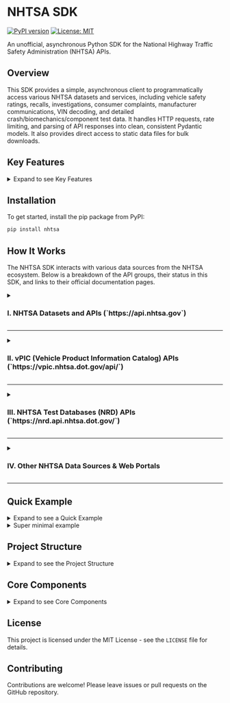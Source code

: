 # NHTSA SDK
[![PyPI version](https://badge.fury.io/py/nhtsa.svg)](https://badge.fury.io/py/nhtsa)
[![License: MIT](https://img.shields.io/badge/License-MIT-yellow.svg)](https://opensource.org/licenses/MIT)

An unofficial, asynchronous Python SDK for the National Highway Traffic Safety Administration (NHTSA) APIs.

## Overview

This SDK provides a simple, asynchronous client to programmatically access various NHTSA datasets and services, including vehicle safety ratings, recalls, investigations, consumer complaints, manufacturer communications, VIN decoding, and detailed crash/biomechanics/component test data. It handles HTTP requests, rate limiting, and parsing of API responses into clean, consistent Pydantic models. It also provides direct access to static data files for bulk downloads.

## Key Features

<details>
<summary>Expand to see Key Features</summary>

-   **Asynchronous:** Built with `httpx` and `asyncio` for non-blocking I/O.
-   **Comprehensive API Coverage:** Covers all specified API endpoints for Safety Ratings, Recalls, Investigations, Complaints, Manufacturer Communications, Car Seat Inspection Locator, VIN Decoding, Vehicle Crash Test Database, Biomechanics Test Database, Component Test Database, and Crash Avoidance Test Database.
-   **Structured Output:** Converts JSON, and handles parsing of text-based static files into easy-to-use Pydantic models.
-   **Modular Design:** Endpoints are organized into logical API modules (e.g., `recalls`, `vin_decoding`).
-   **Static File Handling:** Provides utilities to download static data files (CSV, PDF, ZIP) directly from NHTSA's static content servers.
-   **Session Management:** Internally manages HTTP sessions and cookies, although most NHTSA endpoints are stateless and do not require complex authentication.
-   **Robust Error Handling & Logging:** Integrates Python's `logging` module for verbose error reporting with stack traces and implements retry mechanisms for transient network issues.

</details>

## Installation

To get started, install the pip package from PyPI:

```bash
pip install nhtsa
```
## How It Works

The NHTSA SDK interacts with various data sources from the NHTSA ecosystem. Below is a breakdown of the API groups, their status in this SDK, and links to their official documentation pages.

<details>
<summary><h3>I. NHTSA Datasets and APIs (`https://api.nhtsa.gov`)</h3></summary>

These APIs primarily use `https://api.nhtsa.gov`.

*   **Ratings API** ([Official Link](https://www.nhtsa.gov/nhtsa-datasets-and-apis#ratings))
    *   **Status: Supported**
    *   Methods for retrieving safety ratings by model year, make, model, and vehicle ID.
*   **Recalls Data & APIs** ([Official Link](https://www.nhtsa.gov/nhtsa-datasets-and-apis#recalls))
    *   **Status: Supported**
    *   Methods for querying recalls by vehicle parameters and campaign number. Also supports downloading associated static data files.
*   **Investigations Data** ([Official Link](https://www.nhtsa.gov/nhtsa-datasets-and-apis#investigations))
    *   **Status: Supported (for file metadata)**
    *   Provides metadata and methods for downloading raw investigation data files. The detailed structure of the data within the downloaded files is not modeled by Pydantic.
*   **Complaints Data & API** ([Official Link](https://www.nhtsa.gov/nhtsa-datasets-and-apis#complaints))
    *   **Status: Supported**
    *   Methods for querying complaints by vehicle parameters and ODI number. Also supports downloading associated static data files.
*   **Manufacturer Communications Data** ([Official Link](https://www.nhtsa.gov/nhtsa-datasets-and-apis#manufacturer-communications))
    *   **Status: Supported (for file metadata and TSB info)**
    *   Provides metadata and methods for downloading static manufacturer communication files (including dynamically generated PDF URLs). The detailed structure of the files themselves is not fully modeled.
*   **Car Seat Inspection Locator API** ([Official Link](https://www.nhtsa.gov/nhtsa-datasets-and-apis#car-seat-inspection-locator))
    *   **Status: Supported**
    *   Methods for finding car seat inspection stations by ZIP code, state, and geographical coordinates, with optional filters.

</details>

---

<details>
<summary><h3>II. vPIC (Vehicle Product Information Catalog) APIs (`https://vpic.nhtsa.dot.gov/api/`)</h3></summary>

These APIs primarily use `https://vpic.nhtsa.dot.gov/api/`. Additional language examples can be found at ([Official Link](https://vpic.nhtsa.dot.gov/api/Home/Index/LanguageExamples)).

*   **Decode VIN**
    *   **Status: Supported**
    *   Decodes a VIN into key-value pairs or a flat format.
*   **Decode VIN Extended**
    *   **Status: Supported**
    *   Decodes a VIN with additional NCSA-related information.
*   **Decode WMI**
    *   **Status: Supported**
    *   Provides information about a World Manufacturer Identifier.
*   **Get WMIs for Manufacturer**
    *   **Status: Supported**
    *   Retrieves WMIs associated with a given manufacturer or vehicle type.
*   **Get All Makes**
    *   **Status: Supported**
    *   Lists all vehicle makes in the vPIC dataset.
*   **Get Parts**
    *   **Status: Supported**
    *   Retrieves ORG information based on type, date range, and manufacturer.
*   **Get All Manufacturers**
    *   **Status: Supported**
    *   Lists all manufacturers, with optional filtering by manufacturer type.
*   **Get Manufacturer Details**
    *   **Status: Supported**
    *   Provides detailed information for specific manufacturers.
*   **Get Makes for Manufacturer by Manufacturer Name**
    *   **Status: Supported**
    *   Returns makes for a specified manufacturer.
*   **Get Makes for Manufacturer by Manufacturer Name and Year**
    *   **Status: Supported**
    *   Returns makes for a manufacturer within a specific model year range.
*   **Get Makes for Vehicle Type by Vehicle Type Name**
    *   **Status: Supported**
    *   Returns makes associated with a particular vehicle type.
*   **Get Vehicle Types for Make by Name**
    *   **Status: Supported**
    *   Returns vehicle types for a specified make name.
*   **Get Vehicle Types for Make by Id**
    *   **Status: Supported**
    *   Returns vehicle types for a specified make ID.
*   **Get Equipment Plant Codes**
    *   **Status: Supported**
    *   Retrieves assigned equipment plant codes.
*   **Get Models for Make**
    *   **Status: Supported**
    *   Returns models for a specified make.
*   **Get Models for MakeId**
    *   **Status: Supported**
    *   Returns models for a specified make ID.
*   **Get Models for Make and a combination of Year and Vehicle Type**
    *   **Status: Supported**
    *   Returns models filtered by make, model year, and vehicle type.
*   **Get Models for Make Id and a combination of Year and Vehicle Type**
    *   **Status: Supported**
    *   Returns models filtered by make ID, model year, and vehicle type.
*   **Get Vehicle Variables List**
    *   **Status: Supported**
    *   Lists all available vehicle-related variables.
*   **Get Vehicle Variable Values List**
    *   **Status: Supported**
    *   Lists all accepted values for a given variable.
*   **Decode VIN (flat format) in a Batch**
    *   **Status: Supported**
    *   Decodes multiple VINs in a single batch request.
*   **Get Canadian vehicle specifications**
    *   **Status: Supported**
    *   Retrieves Canadian vehicle dimension specifications.

</details>

---

<details>
<summary><h3>III. NHTSA Test Databases (NRD) APIs (`https://nrd.api.nhtsa.dot.gov/`)</h3></summary>

These APIs access engineering data from various NHTSA research, test, and compliance programs.
The base URL for these endpoints is `https://nrd.api.nhtsa.dot.gov/`.

*   **Vehicle Crash Test Database API** ([Official Link](https://nrd.api.nhtsa.dot.gov/nhtsa/vehicle/swagger-ui/index.html))
    *   **Status: In Development (Partial Pydantic Mapping)**
    *   Methods for accessing vehicle crash test documents, test results, vehicle models, occupant types, metadata, and detailed vehicle, restraint, occupant, multimedia, intrusion, instrumentation, and barrier information. Includes comprehensive search capabilities. The underlying Pydantic models are being refined to fully represent all complex nested structures.
*   **Biomechanics Test Database API** ([Official Link](https://nrd.api.nhtsa.dot.gov/nhtsa/biomechanics/swagger-ui/index.html))
    *   **Status: In Development (Placeholder Models)**
    *   Methods for accessing biomechanics test documents, test results, occupant types, metadata, and detailed test, restraint, multimedia, instrumentation, dummy occupant, and biological occupant information. Includes comprehensive search capabilities. The underlying Pydantic models are currently placeholders and require detailed definition.
*   **Component Test Database API** ([Official Link](https://nrd.api.nhtsa.dot.gov/swagger-ui/index.html) - points to root for component)
    *   **Status: In Development (Placeholder Models)**
    *   Methods for accessing component test documents, test results, occupant types, metadata, and detailed vehicle, test, multimedia, instrumentation, configuration, and component information. Includes comprehensive search capabilities. The underlying Pydantic models are currently placeholders and require detailed definition.
*   **Crash Avoidance Test Database API** ([Official Link](https://nrd.api.nhtsa.dot.gov/nhtsa/cadb/swagger-ui/index.html))
    *   **Status: In Development (Partial Pydantic Mapping)**
    *   Methods for accessing crash avoidance test data by ID and section, retrieving all test data, documents, and curve data. Includes comprehensive search capabilities. The underlying Pydantic models for nested data are being refined.
*   **NHTSA Database Code Library APIs** ([Official Link](https://nrd.api.nhtsa.dot.gov/swagger-ui/index.html) - shares root with component)
    *   **Status: In Development (Placeholder Models)**
    *   Methods for retrieving test performers, listing all codes, finding/listing models, listing by code name, finding filter classes, and decoding codes. The underlying Pydantic models are currently placeholders and require detailed definition.

</details>

---

<details>
<summary><h3>IV. Other NHTSA Data Sources & Web Portals</h3></summary>

These are primarily links to external web pages, dashboards, or applications, and are **not direct programmatic APIs** for data retrieval. Interaction with these would generally involve web scraping or manual access.

*   **NCSA Section** ([Official Link](https://www.nhtsa.gov/data/national-center-statistics-and-analysis))
    *   **Status: Missing / Out of Scope (Web Portal)**
    *   Links to various NCSA publications, data tools, traffic records, crash data systems, National Driver Register, Data Modernization Project, Regulatory Analysis, and "About NCSA." These are primarily interactive web portals and static reports, not direct data APIs.
*   **Recalls by Manufacturer Dashboard** ([Official Link](https://data.transportation.gov/Automobiles/NHTSA-Recalls-by-Manufacturer/mu99-t4jn))
    *   **Status: Missing / Out of Scope (External Dashboard)**
    *   An interactive dashboard hosted on data.transportation.gov.
*   **Takata Recall Completion Dashboard** ([Official Link](https://data.transportation.gov/Automobiles/Takata-Recall/8u28-hw9f))
    *   **Status: Missing / Out of Scope (External Dashboard)**
    *   Another interactive dashboard hosted on data.transportation.gov.
*   **Standing General Order on Crash Reporting** ([Official Link](https://www.nhtsa.gov/laws-regulations/standing-general-order-crash-reporting))
    *   **Status: Missing / Out of Scope (Web Page)**
    *   A regulatory document web page.
*   **Interpretation File Search** ([Official Link](https://www.nhtsa.gov/nhtsa-interpretation-file-search))
    *   **Status: Missing / Out of Scope (Web Page / Search Interface)**
    *   A web-based search interface for interpretation files.
*   **AV Test** ([Official Link](https://avtest.nhtsa.dot.gov/av-test/home))
    *   **Status: Missing / Out of Scope (External Application/Portal)**
    *   An external application or portal related to automated vehicle testing.
*   **Compliance Test Reports** ([Official Link](https://www.nhtsa.gov/compliance/))
    *   **Status: Missing / Out of Scope (Web Page / Search Interface)**
    *   A web page to search test reports.
*   **Research** ([Official Link](https://www.nhtsa.gov/research))
    *   **Status: Missing / Out of Scope (Web Page)**
    *   General research information page.

</details>

---

## Quick Example

<details>
<summary>Expand to see a Quick Example</summary>

Here is a basic example demonstrating how to retrieve recall information and decode a VIN.

```python
# runner.py
import asyncio
import os
import logging
import traceback
import json
import aiofiles
from dotenv import load_dotenv
from nhtsa.client import NhtsaClient
from nhtsa.api.recalls.models import RecallByVehicle
from nhtsa.api.vin_decoding.models import VinDecodeResult

# Setup logger
logging.basicConfig(level=logging.INFO, format='%(asctime)s - %(levelname)s - %(message)s')
logger = logging.getLogger(__name__)
logging.getLogger("httpx").setLevel(logging.WARNING)
logging.getLogger("httpcore").setLevel(logging.WARNING)

# Load environment variables from .env file
load_dotenv()

__location__ = os.path.realpath(os.path.join(os.getcwd(), os.path.dirname(__file__)))

async def main():
    """
    Main function to run the NHTSA SDK example with session persistence.
    """
    # Example variables
    model_year_recalls = 2012
    make_recalls = "acura"
    model_recalls = "rdx"
    vin_decode = "5UXWX7C5*BA"
    model_year_vin = 2011

    # --- Session Loading (optional, for persistent sessions) ---
    session_path = os.path.join(__location__, "nhtsa_session.pkl")
    session_data = None
    if os.path.exists(session_path):
        try:
            async with aiofiles.open(session_path, "rb") as sf:
                session_data = await sf.read()
            logger.info("Loaded existing session data from %s", session_path)
        except Exception:
            logger.exception("Failed to read session file; will start a new session.")
    
    # --- Client Initialization ---
    client = NhtsaClient(session_data=session_data)

    try:
        # --- Recalls API Example ---
        logger.info(f"\n--- Recalls API: Getting recalls by vehicle (make={make_recalls}, model={model_recalls}, modelYear={model_year_recalls}) ---")
        recalls_by_vehicle: RecallByVehicle = await client.recalls.get_recalls_by_vehicle(
            make=make_recalls, 
            model=model_recalls, 
            model_year=model_year_recalls
        )
        logger.info(f"Recalls by vehicle for {make_recalls} {model_recalls} {model_year_recalls}:")
        for recall in recalls_by_vehicle.results:
            logger.info(f"- Campaign Number: {recall.nhtsa_campaign_number}, Component: {recall.component}")

        # --- VIN Decoding API Example ---
        logger.info(f"\n--- VIN Decoding API: Decode VIN {vin_decode} for model year {model_year_vin} ---")
        decoded_vin_kv: VinDecodeResult = await client.vin_decoding.decode_vin(
            vin=vin_decode, 
            model_year=model_year_vin
        )
        logger.info(f"Decoded VIN for {vin_decode}:")
        for entry in decoded_vin_kv.results:
            if entry.value: # Only print entries that have a value
                logger.info(f"- {entry.variable}: {entry.value}")

    except Exception as e:
        logger.error(f"An error occurred during the SDK execution: {e}")
        logger.error(traceback.format_exc())
    finally:
        await client.close()
        # --- Session Saving (optional) ---
        try:
            sdata = client.get_session_data()
            if sdata:
                async with aiofiles.open(session_path, "wb") as sf:
                    await sf.write(sdata)
                logger.info("Saved session data to %s", session_path)
            else:
                logger.debug("Client returned empty session data; nothing saved.")
        except Exception:
            logger.exception("Failed to save session data after run.")


if __name__ == "__main__":
    asyncio.run(main())

```

</details>

<details>
<summary>Super minimal example</summary>

Here is a super minimal example demonstrating how to decode a VIN.

```python
import asyncio
from src.nhtsa.client import NhtsaClient

async def main():
    client = NhtsaClient()
    print(f"\n--- VIN Decoding API: Decode VIN Batch ---")
    decoded_vin_batch = await client.vin_decoding.decode_vin_batch(data="3GNDA13D76S000000,2011; 5XYKT3A12CG000000")
    print(f"Decoded VIN Batch (first result): {decoded_vin_batch.results[0].model_dump_json(indent=2)}")

if __name__ == "__main__":
    asyncio.run(main())
```

</details>

## Project Structure

<details>
<summary>Expand to see the Project Structure</summary>

The project is organized to separate concerns, with a clear distinction between the client, API logic, and data models.

```
src/nhtsa/
├── __init__.py
├── client.py                      # Holds the main NhtsaClient, session, and base request logic
├── lib/                           # Shared utility files and common Pydantic models
│   ├── models.py                  # Common models like APIResponse, Meta, Pagination, Error
│   └── __init__.py
├── api/
│   ├── __init__.py
│   ├── biomechanics_test_database/
│   │       ├── index.py           # BiomechanicsTestDatabaseAPI class
│   │       └── models.py          # Pydantic models for biomechanics data
│   ├── car_seat_inspection_locator/
│   │       ├── index.py           # CarSeatInspectionLocatorAPI class
│   │       └── models.py          # Pydantic models for car seat inspection data
│   ├── complaints/
│   │       ├── index.py           # ComplaintsAPI class
│   │       └── models.py          # Pydantic models for complaint data
│   ├── component_test_database/
│   │       ├── index.py           # ComponentTestDatabaseAPI class
│   │       └── models.py          # Pydantic models for component test data
│   ├── crash_avoidance_test_database/
│   │       ├── index.py           # CrashAvoidanceTestDatabaseAPI class
│   │       └── models.py          # Pydantic models for crash avoidance data
│   ├── investigations/
│   │       ├── index.py           # InvestigationsAPI class
│   │       └── models.py          # Pydantic models for investigation data
│   ├── manufacturer_communications/
│   │       ├── index.py           # ManufacturerCommunicationsAPI class
│   │       └── models.py          # Pydantic models for manufacturer communication data
│   ├── nhtsa_database_code_library/
│   │       ├── index.py           # NhtsaDatabaseCodeLibraryAPI class
│   │       └── models.py          # Pydantic models for code library data
│   ├── recalls/
│   │       ├── index.py           # RecallsAPI class
│   │       └── models.py          # Pydantic models for recall data
│   ├── safetyservice/
│   │       ├── index.py           # SafetyServiceAPI class
│   │       └── models.py          # Pydantic models for safety rating data
│   ├── static_files/
│   │       ├── index.py           # StaticFilesAPI class for direct file downloads
│   │       └── models.py          # (Currently empty, or for static file metadata)
│   ├── vehicle_crash_test_database/
│   │       ├── index.py           # VehicleCrashTestDatabaseAPI class
│   │       └── models.py          # Pydantic models for vehicle crash test data
│   ├── vin_decoding/
│   │       ├── index.py           # VinDecodingAPI class
│   │       └── models.py          # Pydantic models for VIN decoding data

```

</details>

## Core Components

<details>
<summary>Expand to see Core Components</summary>

### `client.py`

This file contains the `NhtsaClient` class, which is the heart of the SDK. It is responsible for:
-   Managing `httpx.AsyncClient` sessions for the main API (`api.nhtsa.gov`), vPIC API (`vpic.nhtsa.dot.gov`), static files (`static.nhtsa.gov`), and NRD APIs (`nrd.api.nhtsa.dot.gov`).
-   Storing base URLs and common headers for all requests.
-   A private `_request` method that centralizes rate limiting, error handling, verbose logging (with stack traces for errors), and execution of all HTTP requests.
-   Providing access to the various API modules (e.g., `self.recalls`, `self.vin_decoding`, `self.static_files`, `self.vehicle_crash_test_database`).
-   Handling session persistence (saving and loading cookies/state via `pickle`).

### `api/recalls/` (Example API Module)

This module encapsulates all functionality related to vehicle recalls.
-   **`index.py`**: Defines the `RecallsAPI` class. It contains methods like `get_recalls_by_vehicle()` and `get_recalls_by_campaign_number()` which make targeted API calls.
-   **`models.py`**: Defines the Pydantic models (`RecallResult`, `RecallByVehicle`, etc.) that provide the structured output for recall data. This ensures that the user of the SDK always receives a predictable and easy-to-work-with object.

### `api/static_files/` (New API Module for Static Content)

This module is designed for direct interaction with static content hosted on `static.nhtsa.gov`.
-   **`index.py`**: Defines the `StaticFilesAPI` class. It contains a generic `download_file()` method and specific methods like `get_manufacturer_communication_pdf()` to construct and download files based on known URL patterns.
-   **`models.py`**: Currently contains `TSBInfo` to aid in parsing flat files for dynamic URL generation, and can be extended for other static file metadata models.

</details>

## License

This project is licensed under the MIT License - see the `LICENSE` file for details.

## Contributing

Contributions are welcome! Please leave issues or pull requests on the GitHub repository.